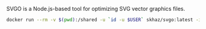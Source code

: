
SVGO is a Node.js-based tool for optimizing SVG vector graphics files.

``` bash
docker run --rm -v $(pwd):/shared -u `id -u $USER` skhaz/svgo:latest -i /shared/image.svg -o /shared/otimized.svg
```